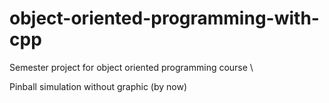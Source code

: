 # object-oriented-programming-with-cpp
Semester project for object oriented programming course \

Pinball simulation without graphic (by now)

